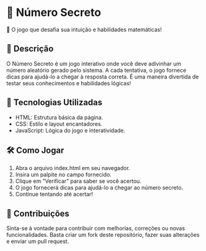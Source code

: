 # 🎯 Número Secreto

🔮 O jogo que desafia sua intuição e habilidades matemáticas!

## 📖 Descrição

O Número Secreto é um jogo interativo onde você deve adivinhar um número aleatório gerado pelo sistema. A cada tentativa, o jogo fornece dicas para ajudá-lo a chegar à resposta correta. É uma maneira divertida de testar seus conhecimentos e habilidades lógicas!

## 🚀 Tecnologias Utilizadas

- HTML: Estrutura básica da página.
- CSS: Estilo e layout encantadores.
- JavaScript: Lógica do jogo e interatividade.

## 🛠️ Como Jogar

1. Abra o arquivo index.html em seu navegador.
2. Insira um palpite no campo fornecido.
3. Clique em "Verificar" para saber se você acertou.
4. O jogo fornecerá dicas para ajudá-lo a chegar ao número secreto.
5. Continue tentando até acertar!

## 🎨 Contribuições

Sinta-se à vontade para contribuir com melhorias, correções ou novas funcionalidades. Basta criar um fork deste repositório, fazer suas alterações e enviar um pull request.

